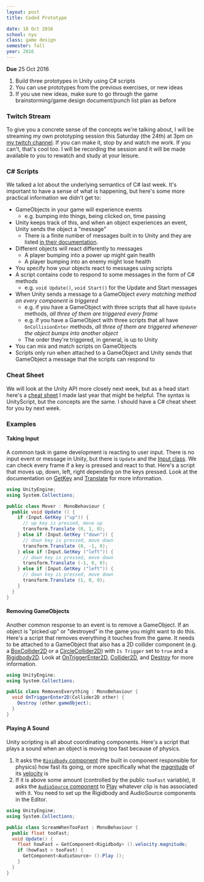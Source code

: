 ```yaml
---
layout: post
title: Coded Prototype

date: 18 Oct 2016
school: nyu
class: game design
semester: fall
year: 2016
--- 
```


**Due** 25 Oct 2016

1. Build three prototypes in Unity using C# scripts
2. You can use prototypes from the previous exercises, or new ideas
3. If you use new ideas, make sure to go through the game brainstorming/game design document/punch list plan as before

### Twitch Stream

To give you a concrete sense of the concepts we're talking about, I will be streaming my own prototyping session this Saturday (the 24th) at 3pm on [my twitch channel](twitch.tv/ramseynasser). If you can make it, stop by and watch me work. If you can't, that's cool too. I will be recording the session and it will be made available to you to rewatch and study at your leisure.

### C# Scripts

We talked a lot about the underlying semantics of C# last week. It's important to have a sense of what is happening, but here's some more practical information we didn't get to:

* GameObjects in your game will experience events
  * e.g. bumping into things, being clicked on, time passing
* Unity keeps track of this, and when an object experiences an event, Unity sends the object a "message"
  * There is a finite number of messages built in to Unity and they are listed [in their documentation](https://docs.unity3d.com/ScriptReference/MonoBehaviour.html).
* Different objects will react differently to messages
  * A player bumping into a power up might gain health
  * A player bumping into an enemy might lose health
* You specify how your objects react to messages using scripts
* A script contains code to respond to some messages in the form of C# methods
  * e.g. `void Update()`, `void Start()` for the Update and Start messages
* When Unity sends a message to a GameObject *every matching method on every component is triggered*
  * e.g. if you have a GameObject with three scripts that all have `Update` methods, *all three of them are triggered every frame*
  * e.g. if you have a GameObject with three scripts that all have `OnCollisionEnter` methods, *all three of them are triggered whenever the object bumps into another object*
  * The order they're triggered, in general, is up to Unity
* You can mix and match scripts on GameObjects
* Scripts only run when attached to a GameObject and Unity sends that GameObject a message that the scripts can respond to

### Cheat Sheet
We will look at the Unity API more closely next week, but as a head start here's a [cheat sheet](http://nas.sr/teaching/2015/game-design-studio/unity-cheat-sheet/) I made last year that might be helpful. The syntax is UnityScript, but the concepts are the same. I should have a C# cheat sheet for you by next week.

### Examples

#### Taking Input
A common task in game development is reacting to user input. There is no input event or message in Unity, but there is `Update` and the [Input class](https://docs.unity3d.com/ScriptReference/Input.html). We can check every frame if a key is pressed and react to that. Here's a script that moves up, down, left, right depending on the keys pressed. Look at the documentation on [GetKey](https://docs.unity3d.com/ScriptReference/Input.GetKey.html) and [Translate](https://docs.unity3d.com/ScriptReference/Transform.Translate.html) for more information.

```csharp
using UnityEngine;
using System.Collections;

public class Mover : MonoBehaviour {
  public void Update () {
    if (Input.GetKey ("up")) {
      // up key is pressed, move up
      transform.Translate (0, 1, 0);
    } else if (Input.GetKey ("down")) {
      // down key is pressed, move down
      transform.Translate (0, -1, 0);
    } else if (Input.GetKey ("left")) {
      // down key is pressed, move down
      transform.Translate (-1, 0, 0);
    } else if (Input.GetKey ("left")) {
      // down key is pressed, move down
      transform.Translate (1, 0, 0);
    }
  }
}
```

#### Removing GameObjects
Another common response to an event is to remove a GameObject. If an object is "picked up" or "destroyed" in the game you might want to do this. Here's a script that removes everything it touches from the game. It needs to be attached to a GameObject that also has a 2D collider component (e.g. a [BoxCollider2D](https://docs.unity3d.com/Manual/class-BoxCollider2D.html) or a [CircleCollider2D](https://docs.unity3d.com/Manual/class-CircleCollider2D.html)) with `Is Trigger` set to `true` and a [Rigidbody2D](https://docs.unity3d.com/Manual/class-Rigidbody2D.html). Look at [OnTriggerEnter2D](https://docs.unity3d.com/ScriptReference/MonoBehaviour.OnTriggerEnter2D.html), [Collider2D](https://docs.unity3d.com/ScriptReference/Collider2D.html), and [Destroy](https://docs.unity3d.com/ScriptReference/Object.Destroy.html) for more information.

```csharp
using UnityEngine;
using System.Collections;

public class RemovesEverything : MonoBehaviour {
  void OnTriggerEnter2D(Collider2D other) {
    Destroy (other.gameObject);
  }
}
```

#### Playing A Sound
Unity scripting is all about coordinating components. Here's a script that plays a sound when an object is moving too fast because of physics. 

1. It asks the [`Rigidbody` component](https://docs.unity3d.com/ScriptReference/Rigidbody.html) (the built in component responsible for physics) how fast its going, or more specifically what the [magnitude](https://docs.unity3d.com/ScriptReference/Vector3-magnitude.html) of its [velocity](https://docs.unity3d.com/ScriptReference/Rigidbody-velocity.html) is
2. If it is above some amount (controlled by the public `tooFast` variable), it asks the [`AudioSource` component](https://docs.unity3d.com/ScriptReference/AudioSource.html) to [Play](https://docs.unity3d.com/ScriptReference/AudioSource.Play.html) whatever clip is has associated with it. You need to set up the Rigidbody and AudioSource components in the Editor.

```csharp
using UnityEngine;
using System.Collections;

public class ScreamWhenTooFast : MonoBehaviour {
  public float tooFast;
  void Update() {
    float howFast = GetComponent<Rigidbody> ().velocity.magnitude;
    if (howFast > tooFast) {
      GetComponent<AudioSource> ().Play ();
    }
  }
}
```